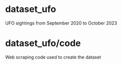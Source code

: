 # dataset_ufo
UFO sightings from September 2020 to October 2023

# dataset_ufo/code
Web scraping code used to create the dataset
